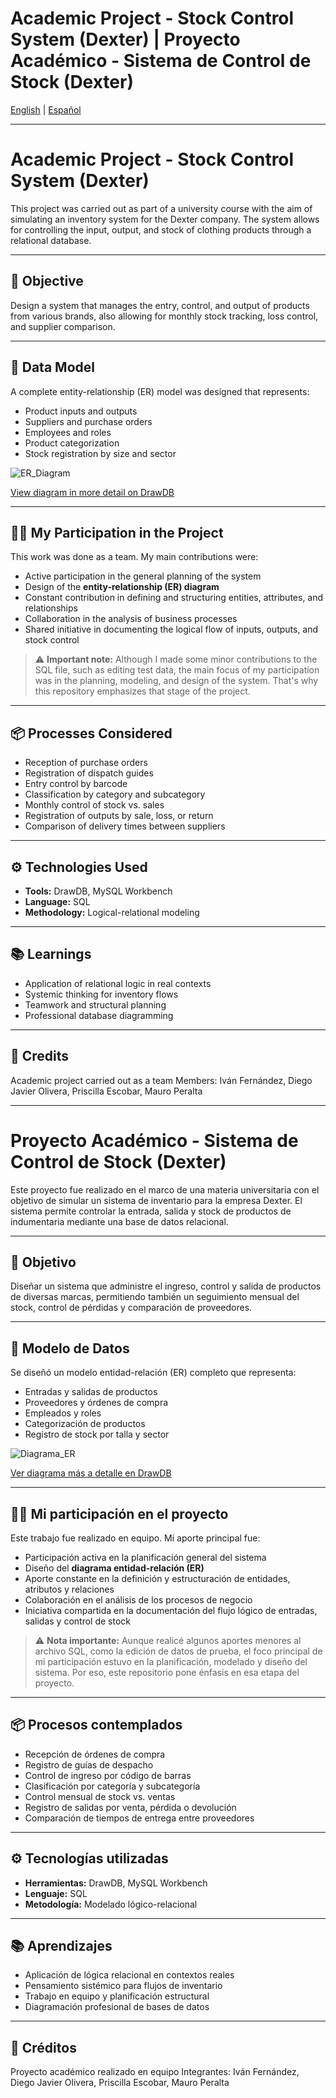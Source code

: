 # Academic Project - Stock Control System (Dexter) | Proyecto Académico - Sistema de Control de Stock (Dexter)

[English](#english) | [Español](#español)

---

<a name="english"></a>
# Academic Project - Stock Control System (Dexter)

This project was carried out as part of a university course with the aim of simulating an inventory system for the Dexter company. The system allows for controlling the input, output, and stock of clothing products through a relational database.

---

## 🎯 Objective
Design a system that manages the entry, control, and output of products from various brands, also allowing for monthly stock tracking, loss control, and supplier comparison.

---

## 🧱 Data Model
A complete entity-relationship (ER) model was designed that represents:
- Product inputs and outputs
- Suppliers and purchase orders
- Employees and roles
- Product categorization
- Stock registration by size and sector

![ER_Diagram](https://github.com/Ivnfdzz/Sistema_control_Stock/blob/9e91e898291a97a4b30e9a45f3a3f4c3989a513d/Diagrama%20ER.jpeg)

[View diagram in more detail on DrawDB](https://drawdb.vercel.app/editor?shareId=89d9e2c7a2fc54893402550b9851e991)

---

## 👨‍💻 My Participation in the Project
This work was done as a team. My main contributions were:
- Active participation in the general planning of the system
- Design of the **entity-relationship (ER) diagram**
- Constant contribution in defining and structuring entities, attributes, and relationships
- Collaboration in the analysis of business processes
- Shared initiative in documenting the logical flow of inputs, outputs, and stock control

> ⚠️ **Important note:** Although I made some minor contributions to the SQL file, such as editing test data, the main focus of my participation was in the planning, modeling, and design of the system. That's why this repository emphasizes that stage of the project.

---

## 📦 Processes Considered
- Reception of purchase orders
- Registration of dispatch guides
- Entry control by barcode
- Classification by category and subcategory
- Monthly control of stock vs. sales
- Registration of outputs by sale, loss, or return
- Comparison of delivery times between suppliers

---

## ⚙️ Technologies Used
- **Tools:** DrawDB, MySQL Workbench
- **Language:** SQL
- **Methodology:** Logical-relational modeling

---

## 📚 Learnings
- Application of relational logic in real contexts
- Systemic thinking for inventory flows
- Teamwork and structural planning
- Professional database diagramming

---

## 👥 Credits
Academic project carried out as a team
Members: Iván Fernández, Diego Javier Olivera, Priscilla Escobar, Mauro Peralta

---

<a name="español"></a>
# Proyecto Académico - Sistema de Control de Stock (Dexter)

Este proyecto fue realizado en el marco de una materia universitaria con el objetivo de simular un sistema de inventario para la empresa Dexter. El sistema permite controlar la entrada, salida y stock de productos de indumentaria mediante una base de datos relacional.

---

## 🎯 Objetivo
Diseñar un sistema que administre el ingreso, control y salida de productos de diversas marcas, permitiendo también un seguimiento mensual del stock, control de pérdidas y comparación de proveedores.

---

## 🧱 Modelo de Datos
Se diseñó un modelo entidad-relación (ER) completo que representa:
- Entradas y salidas de productos
- Proveedores y órdenes de compra
- Empleados y roles
- Categorización de productos
- Registro de stock por talla y sector

![Diagrama_ER](https://github.com/Ivnfdzz/Sistema_control_Stock/blob/9e91e898291a97a4b30e9a45f3a3f4c3989a513d/Diagrama%20ER.jpeg)

[Ver diagrama más a detalle en DrawDB](https://drawdb.vercel.app/editor?shareId=89d9e2c7a2fc54893402550b9851e991)

---

## 👨‍💻 Mi participación en el proyecto
Este trabajo fue realizado en equipo. Mi aporte principal fue:
- Participación activa en la planificación general del sistema
- Diseño del **diagrama entidad-relación (ER)**
- Aporte constante en la definición y estructuración de entidades, atributos y relaciones
- Colaboración en el análisis de los procesos de negocio
- Iniciativa compartida en la documentación del flujo lógico de entradas, salidas y control de stock

> ⚠️ **Nota importante:** Aunque realicé algunos aportes menores al archivo SQL, como la edición de datos de prueba, el foco principal de mi participación estuvo en la planificación, modelado y diseño del sistema. Por eso, este repositorio pone énfasis en esa etapa del proyecto.

---

## 📦 Procesos contemplados
- Recepción de órdenes de compra
- Registro de guías de despacho
- Control de ingreso por código de barras
- Clasificación por categoría y subcategoría
- Control mensual de stock vs. ventas
- Registro de salidas por venta, pérdida o devolución
- Comparación de tiempos de entrega entre proveedores

---

## ⚙️ Tecnologías utilizadas
- **Herramientas:** DrawDB, MySQL Workbench
- **Lenguaje:** SQL
- **Metodología:** Modelado lógico-relacional

---

## 📚 Aprendizajes
- Aplicación de lógica relacional en contextos reales
- Pensamiento sistémico para flujos de inventario
- Trabajo en equipo y planificación estructural
- Diagramación profesional de bases de datos

---

## 👥 Créditos
Proyecto académico realizado en equipo
Integrantes: Iván Fernández, Diego Javier Olivera, Priscilla Escobar, Mauro Peralta
